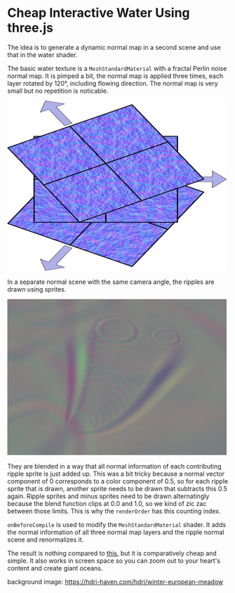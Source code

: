 # Cheap Interactive Water Using three.js

The idea is to generate a dynamic normal map in a second scene and use that in the water shader.

The basic water texture is a `MeshStandardMaterial` with a fractal Perlin noise normal map. It is pimped a bit, the normal map is applied three times, each layer rotated by 120°, including flowing direction. The normal map is very small but no repetition is noticable.

![basic shader](docs/basic_shader.png)

In a separate normal scene with the same camera angle, the ripples are drawn using sprites.

![normal scene](docs/normal_scene.jpg)

They are blended in a way that all normal information of each contributing ripple sprite is just added up. This was a bit tricky because a normal vector component of 0 corresponds to a color component of 0.5, so for each ripple sprite that is drawn, another sprite needs to be drawn that subtracts this 0.5 again. Ripple sprites and minus sprites need to be drawn alternatingly because the blend function clips at 0.0 and 1.0, so we kind of zic zac between those limits. This is why the `renderOrder` has this counting index.

`onBeforeCompile` is used to modify the `MeshStandardMaterial` shader. It adds the normal information of all three normal map layers and the ripple normal scene and renormalizes it.

The result is nothing compared to [this](https://madebyevan.com/webgl-water/), but it is comparatively cheap and simple. It also works in screen space so you can zoom out to your heart's content and create giant oceans.

background image: https://hdri-haven.com/hdri/winter-european-meadow
